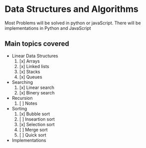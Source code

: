 # Data Structures and Algorithms 

Most Problems will be solved in python or javaScript. There will be implementations in Python and JavaScript 

## Main topics covered 
- Linear Data Structures
    1. [x] Arrays
    1. [x] Linked lists
    1. [x] Stacks
    1. [x] Queues
- Searching
    1. [x] Linear search
    1. [x] Binery search
- Recursion
    1. [ ] Notes
- Sorting 
    1. [x] Bubble sort
    1. [ ] Inseartion sort
    1. [x] Selection sort
    1. [ ] Merge sort
    1. [ ] Quick sort
- Implementations
    